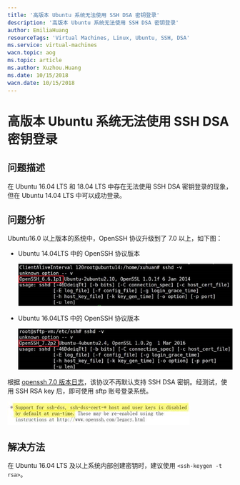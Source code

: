 ```yaml
---
title: '高版本 Ubuntu 系统无法使用 SSH DSA 密钥登录'
description: '高版本 Ubuntu 系统无法使用 SSH DSA 密钥登录'
author: EmiliaHuang
resourceTags: 'Virtual Machines, Linux, Ubuntu, SSH, DSA'
ms.service: virtual-machines
wacn.topic: aog
ms.topic: article
ms.author: Xuzhou.Huang
ms.date: 10/15/2018
wacn.date: 10/15/2018
---
```


# 高版本 Ubuntu 系统无法使用 SSH DSA 密钥登录

## 问题描述

在 Ubuntu 16.04 LTS 和 18.04 LTS 中存在无法使用 SSH DSA 密钥登录的现象，但在 Ubuntu 14.04 LTS 中可以成功登录。

## 问题分析

Ubuntu16.0 以上版本的系统中，OpenSSH 协议升级到了 7.0 以上，如下图：

- Ubuntu 14.04LTS 中的 OpenSSH 协议版本

    ![01](media/aog-virtual-machines-linux-ubuntu-qa-cannot-use-ssh-dsa-key-to-login/01.png)

- Ubuntu 16.04LTS 中的 OpenSSH 协议版本

    ![02](media/aog-virtual-machines-linux-ubuntu-qa-cannot-use-ssh-dsa-key-to-login/02.png)

根据 [openssh 7.0 版本日志](http://www.openssh.com/txt/release-7.0)，该协议不再默认支持 SSH DSA 密钥。经测试，使用 SSH RSA key 后，即可使用 sftp 账号登录系统。

![03](media/aog-virtual-machines-linux-ubuntu-qa-cannot-use-ssh-dsa-key-to-login/03.png)

## 解决方法

在 Ubuntu 16.04 LTS 及以上系统内部创建密钥时，建议使用 `<ssh-keygen -t rsa>`。